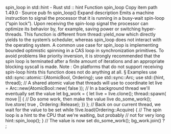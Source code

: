 spin_loop in std::hint - Rust
std
::
hint
Function
spin_loop
Copy item path
1.49.0
·
Source
pub fn spin_loop()
Expand description
Emits a machine instruction to signal the processor that it is running in
a busy-wait spin-loop (“spin lock”).
Upon receiving the spin-loop signal the processor can optimize its behavior by,
for example, saving power or switching hyper-threads.
This function is different from
thread::yield_now
which directly
yields to the system’s scheduler, whereas
spin_loop
does not interact
with the operating system.
A common use case for
spin_loop
is implementing bounded optimistic
spinning in a CAS loop in synchronization primitives. To avoid problems
like priority inversion, it is strongly recommended that the spin loop is
terminated after a finite amount of iterations and an appropriate blocking
syscall is made.
Note
: On platforms that do not support receiving spin-loop hints this
function does not do anything at all.
§
Examples
use
std::sync::atomic::{AtomicBool, Ordering};
use
std::sync::Arc;
use
std::{hint, thread};
// A shared atomic value that threads will use to coordinate
let
live = Arc::new(AtomicBool::new(
false
));
// In a background thread we'll eventually set the value
let
bg_work = {
let
live = live.clone();
    thread::spawn(
move
|| {
// Do some work, then make the value live
do_some_work();
        live.store(
true
, Ordering::Release);
    })
};
// Back on our current thread, we wait for the value to be set
while
!live.load(Ordering::Acquire) {
// The spin loop is a hint to the CPU that we're waiting, but probably
    // not for very long
hint::spin_loop();
}
// The value is now set
do_some_work();
bg_work.join()
?
;